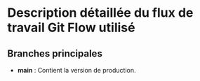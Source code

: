 # Description détaillée du flux de travail Git Flow utilisé

## Branches principales

- **main** : Contient la version de production.

